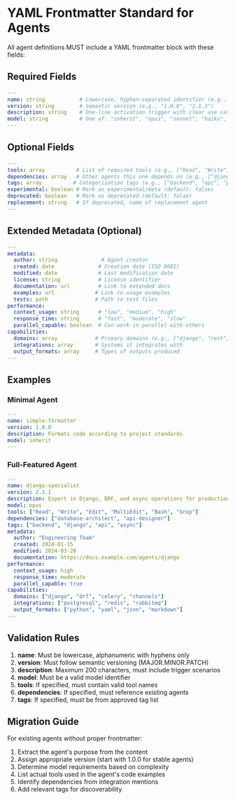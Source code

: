 # YAML Frontmatter Standard for Agents

All agent definitions MUST include a YAML frontmatter block with these fields:

## Required Fields

```yaml
---
name: string           # Lowercase, hyphen-separated identifier (e.g., "api-designer")
version: string        # Semantic version (e.g., "1.0.0", "2.1.3")
description: string    # One-line activation trigger with clear use cases
model: string          # One of: "inherit", "opus", "sonnet", "haiku", or specific model ID
---
```

## Optional Fields

```yaml
---
tools: array          # List of required tools (e.g., ["Read", "Write", "Bash"])
dependencies: array   # Other agents this one depends on (e.g., ["django-specialist"])
tags: array          # Categorization tags (e.g., ["backend", "api", "performance"])
experimental: boolean # Mark as experimental/beta (default: false)
deprecated: boolean   # Mark as deprecated (default: false)
replacement: string   # If deprecated, name of replacement agent
---
```

## Extended Metadata (Optional)

```yaml
---
metadata:
  author: string              # Agent creator
  created: date              # Creation date (ISO 8601)
  modified: date             # Last modification date
  license: string            # License identifier
  documentation: url         # Link to extended docs
  examples: url             # Link to usage examples
  tests: path               # Path to test files
performance:
  context_usage: string      # "low", "medium", "high"
  response_time: string      # "fast", "moderate", "slow"
  parallel_capable: boolean  # Can work in parallel with others
capabilities:
  domains: array            # Primary domains (e.g., ["django", "rest", "api"])
  integrations: array       # Systems it integrates with
  output_formats: array     # Types of outputs produced
---
```

## Examples

### Minimal Agent
```yaml
---
name: simple-formatter
version: 1.0.0
description: Formats code according to project standards
model: inherit
---
```

### Full-Featured Agent
```yaml
---
name: django-specialist
version: 2.3.1
description: Expert in Django, DRF, and async operations for production systems
model: opus
tools: ["Read", "Write", "Edit", "MultiEdit", "Bash", "Grep"]
dependencies: ["database-architect", "api-designer"]
tags: ["backend", "django", "api", "async"]
metadata:
  author: "Engineering Team"
  created: 2024-01-15
  modified: 2024-03-20
  documentation: https://docs.example.com/agents/django
performance:
  context_usage: high
  response_time: moderate
  parallel_capable: true
capabilities:
  domains: ["django", "drf", "celery", "channels"]
  integrations: ["postgresql", "redis", "rabbitmq"]
  output_formats: ["python", "yaml", "json", "markdown"]
---
```

## Validation Rules

1. **name**: Must be lowercase, alphanumeric with hyphens only
2. **version**: Must follow semantic versioning (MAJOR.MINOR.PATCH)
3. **description**: Maximum 200 characters, must include trigger scenarios
4. **model**: Must be a valid model identifier
5. **tools**: If specified, must contain valid tool names
6. **dependencies**: If specified, must reference existing agents
7. **tags**: If specified, must be from approved tag list

## Migration Guide

For existing agents without proper frontmatter:

1. Extract the agent's purpose from the content
2. Assign appropriate version (start with 1.0.0 for stable agents)
3. Determine model requirements based on complexity
4. List actual tools used in the agent's code examples
5. Identify dependencies from integration mentions
6. Add relevant tags for discoverability